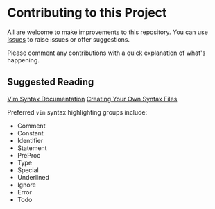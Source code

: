 # Contributing to this Project

All are welcome to make improvements to this repository.
You can use [Issues](https://github.com/emleddin/vim-cpptraj/issues) to raise 
issues or offer suggestions.

Please comment any contributions with a quick explanation of what's happening.

## Suggested Reading
[Vim Syntax Documentation](http://vimdoc.sourceforge.net/htmldoc/syntax.html)
[Creating Your Own Syntax Files](https://vim.fandom.com/wiki/Creating_your_own_syntax_files)

Preferred `vim` syntax highlighting groups include:
- Comment
- Constant
- Identifier
- Statement
- PreProc
- Type
- Special
- Underlined
- Ignore
- Error
- Todo

